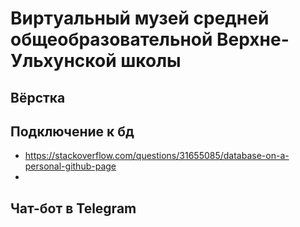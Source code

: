 # Виртуальный музей средней общеобразовательной Верхне-Ульхунской школы

## Вёрстка

## Подключение к бд
- https://stackoverflow.com/questions/31655085/database-on-a-personal-github-page
- 

## Чат-бот в Telegram

